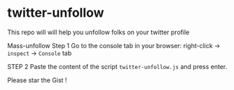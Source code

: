 # twitter-unfollow
This repo will will help you unfollow folks on your twitter profile

Mass-unfollow
Step 1
Go to the console tab in your browser: right-click -> `inspect` -> `Console` tab

STEP 2
Paste the content of the script `twitter-unfollow.js` and press enter. 

Please star the Gist !
